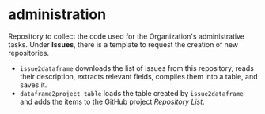 # administration

Repository to collect the code used for the Organization's administrative tasks.
Under **Issues**, there is a template to request the creation of new repositories.

- `issue2dataframe` downloads the list of issues from this repository, reads their description, extracts relevant fields, compiles them into a table, and saves it.
- `dataframe2project_table` loads the table created by `issue2dataframe` and adds the items to the GitHub project *Repository List*.
